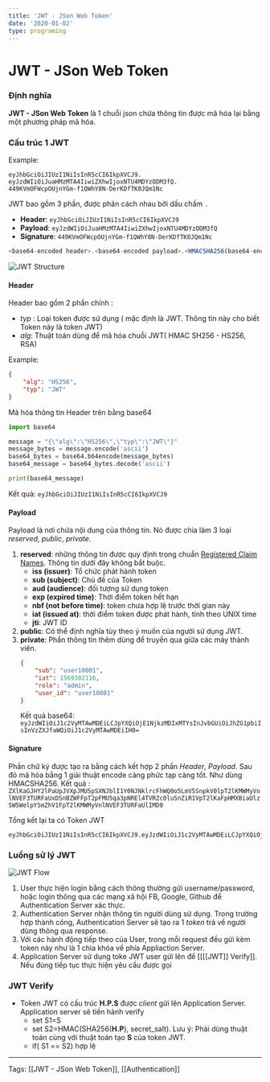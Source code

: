 ```yaml
---
title: 'JWT - JSon Web Token'
date: '2020-01-02'
type: programing
---
```


# JWT - JSon Web Token
### Định nghĩa
**JWT - JSon Web Token** là 1 chuỗi json chứa thông tin được mã hóa lại bằng một phương pháp mã hóa. 

### Cấu trúc 1 JWT
Example:
```
eyJhbGciOiJIUzI1NiIsInR5cCI6IkpXVCJ9.
eyJzdWIiOiJuaHMzMTA4IiwiZXhwIjoxNTU4MDYzODM3fQ.
449KVmOFWcpOUjnYGm-f1QWhY8N-DerKDfTK0JQm1Nc
```

JWT bao gồm 3 phần, được phân cách nhau bởi dấu chấm `.`
- **Header**: `eyJhbGciOiJIUzI1NiIsInR5cCI6IkpXVCJ9`
- **Payload**: `eyJzdWIiOiJuaHMzMTA4IiwiZXhwIjoxNTU4MDYzODM3fQ`
- **Signature**: `449KVmOFWcpOUjnYGm-f1QWhY8N-DerKDfTK0JQm1Nc`

```javascript
<base64-encoded header>.<base64-encoded payload>.<HMACSHA256(base64-encoded signature)>    

```

![JWT Structure](../public/images/jwt-structure.png)

#### Header
Header bao gồm 2 phần chính :
- *typ* : Loại token được sử dụng ( mặc định là JWT. Thông tin này cho biết Token này là token JWT)
- *alg*: Thuật toán dùng để mã hóa chuỗi JWT( HMAC SH256 - HS256, RSA)

Example:
```json
{
	"alg": "HS256",
	"typ": "JWT"
}
```
Mã hóa thông tin Header trên bằng base64
```python
import base64

message = "{\"alg\":\"HS256\",\"typ\":\"JWT\"}"
message_bytes = message.encode('ascii')
base64_bytes = base64.b64encode(message_bytes)
base64_message = base64_bytes.decode('ascii')

print(base64_message)
```
Kết quả: `eyJhbGciOiJIUzI1NiIsInR5cCI6IkpXVCJ9`

#### Payload
Payload là nơi chứa nội dung của thông tin. Nó được chia làm 3 loại *reserved*, *public*, *private*. 

1. **reserved**: những thông tin được quy định trọng chuẩn [Registered Claim Names](https://tools.ietf.org/html/draft-ietf-oauth-json-web-token-32#section-4.1.1). Thông tin dưới đây không bắt buộc. 
	- **iss (issuer)**: Tổ chức phát hành token
	- **sub (subject)**: Chủ đề của Token
	- **aud (audience)**: đối tượng sử dụng token
	- **exp (expired time)**: Thời điểm token hết hạn
	- **nbf (not before time)**: token chưa hợp lệ trước thời gian này
	-  **iat (issued at)**: thời điểm token được phát hành, tính theo UNIX time
	-  **jti**: JWT ID
2.  **public**: Có thể định nghĩa tùy theo ý muốn của người sử dụng JWT.
3.  **private**: Phần thông tin thêm dùng để truyền qua giữa các máy thành viên.
	```json
	{
		"sub": "user10001",
		"iat": 1569302116,
		"role": "admin",
		"user_id": "user10001"
	}
	```
	Kết quả base64: `eyJzdWIiOiJ1c2VyMTAwMDEiLCJpYXQiOjE1NjkzMDIxMTYsInJvbGUiOiJhZG1pbiIsInVzZXJfaWQiOiJ1c2VyMTAwMDEiIH0=`
#### Signature
Phần chữ ký được tạo ra bằng cách kết hợp 2 phần *Header*, *Payload*. Sau đó mã hóa bằng 1 giải thuật encode càng phức tạp càng tốt. Như dùng HMACSHA256.
Kết quả : `ZXlKaGJHY2lPaUpJVXpJMU5pSXNJblI1Y0NJNklrcFhWQ0o5LmV5SnpkV0lpT2lKMWMyVnlNVEF3TURFaUxDSnBZWFFpT2pFMU5qa3pNREl4TVRZc0luSnZiR1VpT2lKaFpHMXBiaUlzSW5WelpYSmZhV1FpT2lKMWMyVnlNVEF3TURFaUlIMD0`

Tổng kết lại ta có Token JWT
```
eyJhbGciOiJIUzI1NiIsInR5cCI6IkpXVCJ9.eyJzdWIiOiJ1c2VyMTAwMDEiLCJpYXQiOjE1NjkzMDIxMTYsInJvbGUiOiJhZG1pbiIsInVzZXJfaWQiOiJ1c2VyMTAwMDEiIH0=.ZXlKaGJHY2lPaUpJVXpJMU5pSXNJblI1Y0NJNklrcFhWQ0o5LmV5SnpkV0lpT2lKMWMyVnlNVEF3TURFaUxDSnBZWFFpT2pFMU5qa3pNREl4TVRZc0luSnZiR1VpT2lKaFpHMXBiaUlzSW5WelpYSmZhV1FpT2lKMWMyVnlNVEF3TURFaUlIMD0
```

### Luồng sử lý JWT
![JWT Flow](../public/images/jwt-flow.png)

1. User thực hiện login bằng cách thông thường gửi username/password, hoặc login thông qua các mạng xã hội FB, Google, Github để Authentication Server xác thực.
2. Authentication Server nhận thông tin người dùng sử dụng. Trong trường hợp thành công, Authentication Server sẽ tạo ra 1 *token* trả về người dùng thông qua response.
3. Với các hành động tiếp theo của User, trong mỗi request đều gửi kèm token này như là 1 chìa khóa về phía Appliaction Server.
4. Application Server sử dụng toke JWT user gửi  lên để [[[[JWT]] Verify]]. Nếu đúng tiếp tục thực hiện yêu cầu được gọi 

### JWT Verify
- Token JWT có cấu trúc **H.P.S** được *client* gửi lên Application Server. Application server sẽ tiến hành verify
	- set S1=S
	- set S2=HMAC(SHA256(**H.P**), secret_salt). Lưu ý: Phải dùng thuật toán cùng với thuật toán tạo **S** của token JWT.
	- if( S1 == S2) hợp lệ

---
Tags: [[JWT - JSon Web Token]], [[Authentication]] 
